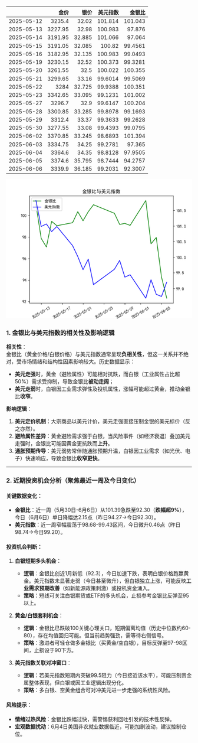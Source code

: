 |            |    金价 |   银价 |   美元指数 |   金银比 |
|:-----------|--------:|-------:|-----------:|---------:|
| 2025-05-12 | 3235.4  | 32.02  |   101.814  | 101.043  |
| 2025-05-13 | 3227.95 | 32.98  |   100.983  |  97.876  |
| 2025-05-14 | 3191.95 | 32.885 |   101.066  |  97.064  |
| 2025-05-15 | 3191.05 | 32.085 |   100.82   |  99.4561 |
| 2025-05-16 | 3182.95 | 32.135 |   100.983  |  99.0493 |
| 2025-05-19 | 3230.15 | 32.52  |   100.373  |  99.3281 |
| 2025-05-20 | 3261.55 | 32.5   |   100.022  | 100.355  |
| 2025-05-21 | 3299.65 | 33.16  |    99.6014 |  99.5069 |
| 2025-05-22 | 3284    | 32.725 |    99.9388 | 100.351  |
| 2025-05-23 | 3342.65 | 33.095 |    99.1231 | 101.002  |
| 2025-05-27 | 3296.7  | 32.9   |    99.6147 | 100.204  |
| 2025-05-28 | 3300.85 | 33.285 |    99.8978 |  99.1693 |
| 2025-05-29 | 3312.4  | 33.37  |    99.3633 |  99.2628 |
| 2025-05-30 | 3277.55 | 33.08  |    99.4393 |  99.0795 |
| 2025-06-02 | 3370.85 | 33.245 |    98.6893 | 101.394  |
| 2025-06-03 | 3334.75 | 34.25  |    99.2781 |  97.365  |
| 2025-06-04 | 3364.6  | 34.35  |    98.8128 |  97.9505 |
| 2025-06-05 | 3374.6  | 35.795 |    98.7444 |  94.2757 |
| 2025-06-06 | 3339.9  | 36.185 |    99.2031 |  92.3007 |

![图](gold_silver_usdx.png)



### 1. 金银比与美元指数的相关性及影响逻辑

**相关性**：  
金银比（黄金价格/白银价格）与美元指数通常呈现**负相关性**，但这一关系并不绝对，受市场情绪和结构性因素影响较大。历史数据显示：
- **美元走强**时，黄金（避险属性）可能相对抗跌，而白银（工业属性占比超50%）需求受抑制，导致金银比**被动走阔**；
- **美元走弱**时，白银因工业需求弹性及投机属性，涨幅可能超过黄金，推动金银比**收窄**。

**影响逻辑**：  
1. **美元定价机制**：大宗商品以美元计价，美元走强直接压制金银的美元标价（反之亦然）。
2. **避险属性差异**：黄金避险需求强于白银，当风险事件（如经济衰退）叠加美元走强时，金银比可能因黄金更抗跌而**上升**。
3. **通胀预期传导**：美元弱势常伴随通胀预期升温，白银因工业需求（如光伏、电子）快速响应，导致金银比**收窄更快**。

---

### 2. 近期投资机会分析（聚焦最近一周及今日变化）

#### **关键数据变化**：
- **金银比**：近一周（5月30日-6月6日）从101.39急跌至92.30（**跌幅超9%**），今日（6月6日）单日降幅达2.15点（昨日94.27→今日92.30）。
- **美元指数**：近一周窄幅震荡于98.68-99.43区间，今日微升0.46点（昨日98.74→今日99.20）。

#### **投资机会判断**：
1. **白银短期多头机会**：  
   - **逻辑**：金银比创近1月新低（92.3），今日加速下跌，表明白银价格跑赢黄金。美元指数未显著走弱（今日甚至微升），但白银独立上涨，可能反映**工业需求预期改善**（如新能源政策刺激）或投机资金涌入。
   - **策略**：短线可关注白银期货或ETF的多头机会，止损参考金银比反弹至95以上。

2. **黄金/白银套利机会**：  
   - **逻辑**：金银比已跌破100关键心理关口，短期偏离均值（历史中位数约60-80），存在均值回归可能。但当前趋势强劲，需等待右侧信号。
   - **策略**：激进者可轻仓做多金银比（买黄金/空白银），目标反弹至97-98区间，止损设于90下方。

3. **美元指数关联对冲窗口**：  
   - **逻辑**：若美元指数短期内突破99.5阻力（今日接近该水平），可能压制贵金属整体表现，但白银或因工业逻辑出现分化。
   - **策略**：多白银、空黄金组合可对冲美元进一步走强的系统性风险。

#### **风险提示**：  
- **情绪过热风险**：金银比跌幅过快，需警惕获利回吐引发的技术性反弹。
- **宏观数据扰动**：6月4日美国非农就业数据临近，可能加剧波动，建议控制仓位。